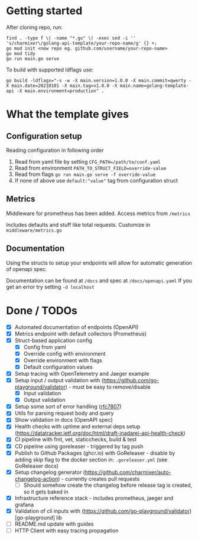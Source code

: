 # Getting started

After cloning repo, run:

```
find . -type f \( -name "*.go" \) -exec sed -i '' 's/charmixer\/golang-api-template/your-repo-name/g' {} +;
go mod init <new repo eg. github.com/username/your-repo-name>
go mod tidy
go run main.go serve
```

To build with supported ldflags use:
```
go build -ldflags="-s -w -X main.version=1.0.0 -X main.commit=qwerty -X main.date=20210101 -X main.tag=v1.0.0 -X main.name=golang-template-api -X main.environment=production" .
```

# What the template gives

## Configuration setup

Reading configuration in following order

1. Read from yaml file by setting `CFG_PATH=/path/to/conf.yaml`
2. Read from environment `PATH_TO_STRUCT_FIELD=override-value`
3. Read from flags `go run main.go serve -f override-value`
4. If none of above use `default:"value"` tag from configuration struct

## Metrics

Middleware for prometheus has been added. Access metrics from `/metrics`

Includes defaults and stuff like total requests. Customize in `middleware/metrics.go`

## Documentation

Using the structs to setup your endpoints will allow for automatic generation of openapi spec.

Documentation can be found at `/docs` and spec at `/docs/openapi.yaml`
If you get an error try setting `-d localhost`

# Done / TODOs

- [x] Automated documentation of endpoints (OpenAPI)
- [x] Metrics endpoint with default collectors (Prometheus)
- [x] Struct-based application config
  - [x] Config from yaml
  - [x] Override config with environment
  - [x] Override environment with flags
  - [x] Default configuration values
- [x] Setup tracing with OpenTelemetry and Jaeger example
- [x] Setup input / output validation with (https://github.com/go-playground/validator) - must be easy to remove/disable
  - [x] Input validation
  - [x] Output validation
- [x] Setup some sort of error handling ([rfc7807](https://datatracker.ietf.org/doc/html/rfc7807))
- [x] Utils for parsing request body and query
- [x] Show validation in docs (OpenAPI spec)
- [x] Health checks with uptime and external deps setup (https://datatracker.ietf.org/doc/html/draft-inadarei-api-health-check)
- [x] CI pipeline with fmt, vet, staticchecks, build & test
- [x] CD pipeline using goreleaser - triggered by tag push
- [x] Publish to Github Packages (ghcr.io) with GoReleaser - disable by adding skip flag to the docker section in: `.goreleaser.yml` (see GoReleaser docs)
- [x] Setup changelog generator (https://github.com/charmixer/auto-changelog-action) - currently creates pull requests
  - [ ] Should somehow create the changelog before release tag is created, so it gets baked in
- [x] Infrastructure reference stack - includes prometheus, jaeger and grafana
- [x] Validation of cli inputs with (https://github.com/go-playground/validator)[go-playground] lib
- [ ] README.md update with guides
- [ ] HTTP Client with easy tracing propagation
